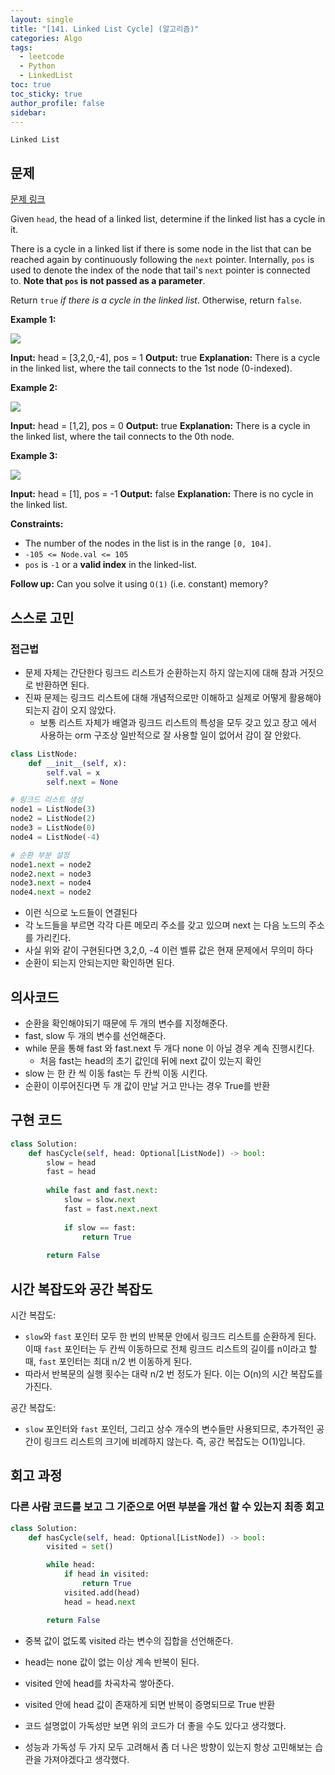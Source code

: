 ```yaml
---
layout: single
title: "[141. Linked List Cycle] (알고리즘)"
categories: Algo
tags:
  - leetcode
  - Python
  - LinkedList
toc: true
toc_sticky: true
author_profile: false
sidebar:
---
```

`Linked List`
## 문제

[문제 링크](https://leetcode.com/problems/linked-list-cycle/?envType=study-plan-v2&envId=top-interview-150)

Given `head`, the head of a linked list, determine if the linked list has a cycle in it.

There is a cycle in a linked list if there is some node in the list that can be reached again by continuously following the `next` pointer. Internally, `pos` is used to denote the index of the node that tail's `next` pointer is connected to. **Note that `pos` is not passed as a parameter**.

Return `true` _if there is a cycle in the linked list_. Otherwise, return `false`.

**Example 1:**

![](https://assets.leetcode.com/uploads/2018/12/07/circularlinkedlist.png)

**Input:** head = [3,2,0,-4], pos = 1
**Output:** true
**Explanation:** There is a cycle in the linked list, where the tail connects to the 1st node (0-indexed).

**Example 2:**

![](https://assets.leetcode.com/uploads/2018/12/07/circularlinkedlist_test2.png)

**Input:** head = [1,2], pos = 0
**Output:** true
**Explanation:** There is a cycle in the linked list, where the tail connects to the 0th node.

**Example 3:**

![](https://assets.leetcode.com/uploads/2018/12/07/circularlinkedlist_test3.png)

**Input:** head = [1], pos = -1
**Output:** false
**Explanation:** There is no cycle in the linked list.

**Constraints:**

- The number of the nodes in the list is in the range `[0, 104]`.
- `-105 <= Node.val <= 105`
- `pos` is `-1` or a **valid index** in the linked-list.

**Follow up:** Can you solve it using `O(1)` (i.e. constant) memory?
## 스스로 고민

### 접근법

- 문제 자체는 간단한다 링크드 리스트가 순환하는지 하지 않는지에 대해 참과 거짓으로 반환하면 된다.
- 진짜 문제는 링크드 리스트에 대해 개념적으로만 이해하고 실제로 어떻게 활용해야되는지 감이 오지 않았다.
	- 보통 리스트 자체가 배열과 링크드 리스트의 특성을 모두 갖고 있고 장고 에서 사용하는 orm 구조상 일반적으로 잘 사용할 일이 없어서 감이 잘 안왔다.

```python
class ListNode:
    def __init__(self, x):
        self.val = x
        self.next = None

# 링크드 리스트 생성
node1 = ListNode(3)
node2 = ListNode(2)
node3 = ListNode(0)
node4 = ListNode(-4)

# 순환 부분 설정
node1.next = node2
node2.next = node3
node3.next = node4
node4.next = node2  
```

- 이런 식으로 노드들이 연결된다
- 각 노드들을 부르면 각각 다른 메모리 주소를 갖고 있으며 next 는 다음 노드의 주소를 가리킨다.
- 사실 위와 같이 구현된다면 3,2,0, -4 이런 벨류 값은 현재 문제에서 무의미 하다
- 순환이 되는지 안되는지만 확인하면 된다.

## 의사코드

- 순환을 확인해야되기 때문에 두 개의 변수를 지정해준다.
- fast, slow 두 개의 변수를 선언해준다.
- while 문을 통해 fast 와 fast.next 두 개다 none 이 아닐 경우 계속 진행시킨다.
	- 처음 fast는 head의 초기 값인데 뒤에 next 값이 있는지 확인
- slow 는 한 칸 씩 이동 fast는 두 칸씩 이동 시킨다.
- 순환이 이루어진다면 두 개 값이 만날 거고 만나는 경우 True를 반환

## 구현 코드

```python
class Solution:
    def hasCycle(self, head: Optional[ListNode]) -> bool:
        slow = head
        fast = head
        
        while fast and fast.next:
            slow = slow.next
            fast = fast.next.next
            
            if slow == fast:
                return True
        
        return False
```

## 시간 복잡도와 공간 복잡도

시간 복잡도:

- `slow`와 `fast` 포인터 모두 한 번의 반복문 안에서 링크드 리스트를 순환하게 된다. 이때 `fast` 포인터는 두 칸씩 이동하므로 전체 링크드 리스트의 길이를 n이라고 할 때, `fast` 포인터는 최대 n/2 번 이동하게 된다.
- 따라서 반복문의 실행 횟수는 대략 n/2 번 정도가 된다. 이는 O(n)의 시간 복잡도를 가진다.

공간 복잡도:

- `slow` 포인터와 `fast` 포인터, 그리고 상수 개수의 변수들만 사용되므로, 추가적인 공간이 링크드 리스트의 크기에 비례하지 않는다. 즉, 공간 복잡도는 O(1)입니다.

## 회고 과정

### 다른 사람 코드를 보고 그 기준으로 어떤 부분을 개선 할 수 있는지 최종 회고

```python
class Solution:
    def hasCycle(self, head: Optional[ListNode]) -> bool:
        visited = set() 

        while head: 
            if head in visited:
                return True
            visited.add(head)
            head = head.next

        return False

```

- 중복 값이 없도록 visited 라는 변수의 집합을 선언해준다.
- head는 none 값이 없는 이상 계속 반복이 된다.
- visited 안에 head를 차곡차곡 쌓아준다.
- visited 안에 head  값이 존재하게 되면 반복이 증명되므로 True 반환

- 코드 설명없이 가독성만 보면 위의 코드가 더 좋을 수도 있다고 생각했다.
- 성능과 가독성 두 가지 모두 고려해서 좀 더 나은 방향이 있는지 항상 고민해보는 습관을 가져야겠다고 생각했다.